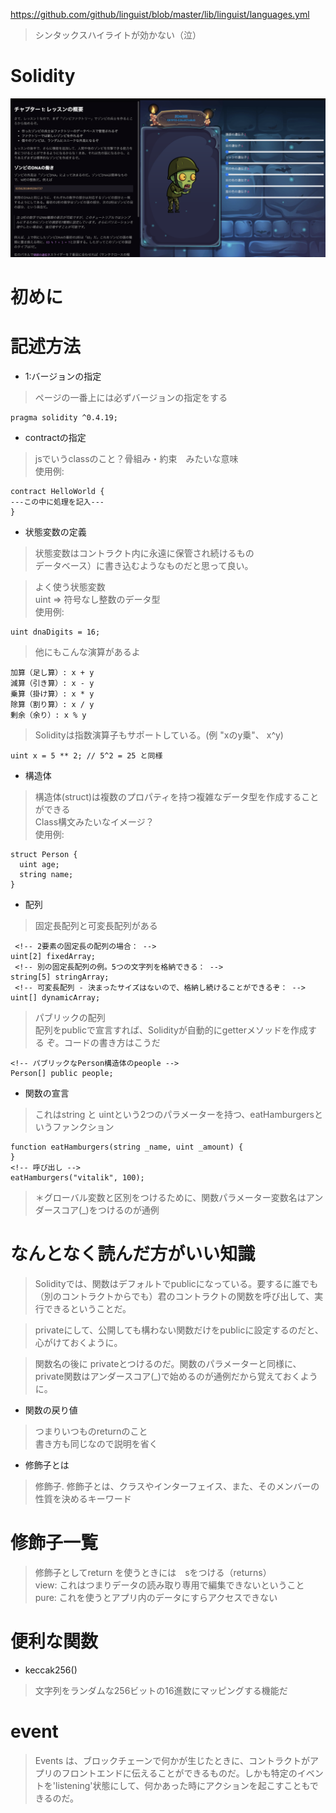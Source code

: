 https://github.com/github/linguist/blob/master/lib/linguist/languages.yml
> シンタックスハイライトが効かない（泣）
# Solidity
<img src="home.png">


# 初めに
# 記述方法
-  1:バージョンの指定
> ページの一番上には必ずバージョンの指定をする  
```sol
pragma solidity ^0.4.19;
```

- contractの指定
> jsでいうclassのこと？骨組み・約束　みたいな意味   
> 使用例:  
```sol
contract HelloWorld {
---この中に処理を記入---
}
```

- 状態変数の定義
>  状態変数はコントラクト内に永遠に保管され続けるもの  
> データベース）に書き込むようなものだと思って良い。  

> よく使う状態変数  
> uint => 符号なし整数のデータ型  
> 使用例:  
```sol
uint dnaDigits = 16;
```

> 他にもこんな演算があるよ  
```sol
加算（足し算）: x + y
減算（引き算）: x - y
乗算（掛け算）: x * y
除算（割り算）: x / y
剰余（余り）: x % y
```
> Solidityは指数演算子もサポートしている。(例 "xのy乗"、 x^y)  
```sol
uint x = 5 ** 2; // 5^2 = 25 と同様
```

- 構造体
> 構造体(struct)は複数のプロパティを持つ複雑なデータ型を作成することができる  
> Class構文みたいなイメージ？  
> 使用例:    
```sol
struct Person {
  uint age;
  string name;
}
```
- 配列
> 固定長配列と可変長配列がある  
```sol
 <!-- 2要素の固定長の配列の場合： -->
uint[2] fixedArray;
 <!-- 別の固定長配列の例。5つの文字列を格納できる： -->
string[5] stringArray;
 <!-- 可変長配列 - 決まったサイズはないので、格納し続けることができるぞ： -->
uint[] dynamicArray;
```

> パブリックの配列  
> 配列をpublicで宣言すれば、Solidityが自動的にgetterメソッドを作成する  ぞ。コードの書き方はこうだ  
```sol
<!-- パブリックなPerson構造体のpeople -->
Person[] public people;
```
- 関数の宣言
> これはstring と uintという2つのパラメーターを持つ、eatHamburgersというファンクション   
```sol
function eatHamburgers(string _name, uint _amount) {
}
<!-- 呼び出し -->
eatHamburgers("vitalik", 100);
```
> ＊グローバル変数と区別をつけるために、関数パラメーター変数名はアンダースコア(_)をつけるのが通例   

# なんとなく読んだ方がいい知識

> Solidityでは、関数はデフォルトでpublicになっている。要するに誰でも（別のコントラクトからでも）君のコントラクトの関数を呼び出して、実行できるということだ。  

> privateにして、公開しても構わない関数だけをpublicに設定するのだと、心がけておくように。  

> 関数名の後に privateとつけるのだ。関数のパラメーターと同様に、private関数はアンダースコア(_)で始めるのが通例だから覚えておくように。  

- 関数の戻り値
> つまりいつものreturnのこと  
> 書き方も同じなので説明を省く  

- 修飾子とは
> 修飾子. 修飾子とは、クラスやインターフェイス、また、そのメンバーの性質を決めるキーワード  

# 修飾子一覧
> 修飾子としてreturn を使うときには　sをつける（returns）  
> view: これはつまりデータの読み取り専用で編集できないということ  
> pure: これを使うとアプリ内のデータにすらアクセスできない  

# 便利な関数
- keccak256()
> 文字列をランダムな256ビットの16進数にマッピングする機能だ  

# event
> Events は、ブロックチェーンで何かが生じたときに、コントラクトがアプリのフロントエンドに伝えることができるものだ。しかも特定のイベントを'listening'状態にして、何かあった時にアクションを起こすこともできるのだ。  